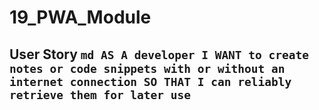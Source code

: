 # 19_PWA_Module
## User Story  ```md AS A developer I WANT to create notes or code snippets with or without an internet connection SO THAT I can reliably retrieve them for later use ```
